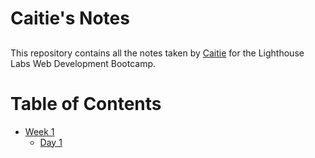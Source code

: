 # Caitie's Notes

## 
This repository contains all the notes taken by [Caitie](https://www.lighthouselabs.ca/) for the Lighthouse Labs Web Development Bootcamp.

# Table of Contents
* [Week 1](/Week_1)
    * [Day 1](/Week_1/Day_1)